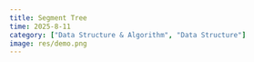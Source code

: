 ```yaml
---
title: Segment Tree
time: 2025-8-11
category: ["Data Structure & Algorithm", "Data Structure"]
image: res/demo.png
---
```

